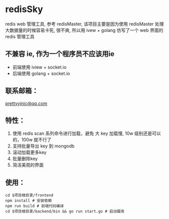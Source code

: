 # redisSky
redis web 管理工具, 参考 redisMaster, 该项目主要是因为使用 redisMaster 处理大数据量的时候容易卡死, 很不爽, 所以用 ivew + golang 仿写了一个 web 界面的 redis 管理工具

## 不兼容 ie, 作为一个程序员不应该用ie
- 前端使用 iview + socket.io
- 后端使用 golang + socket.io

## 联系邮箱：
prettyyjnic@qq.com

## 特性：
1. 使用 redis scan 系列命令进行加载，避免 大 key 加载慢, 10w 级别还是可以的，100w 就不行了
2. 支持批量导出 key 到 mongodb
3. 滚动加载更多key
4. 批量删除key
5. 简洁美观的界面

## 使用：
```
cd $项目根目录/frontend 
npm install # 安装依赖
npm run build # 前端代码编译
cd $项目根目录/backend/bin && go run start.go # 启动服务
```
